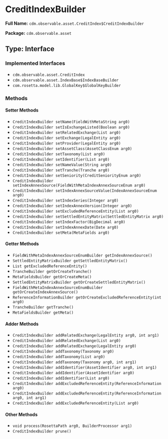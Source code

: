 # CreditIndexBuilder

**Full Name:** `cdm.observable.asset.CreditIndex$CreditIndexBuilder`

**Package:** `cdm.observable.asset`

## Type: Interface

### Implemented Interfaces

- `cdm.observable.asset.CreditIndex`
- `cdm.observable.asset.IndexBase$IndexBaseBuilder`
- `com.rosetta.model.lib.GlobalKey$GlobalKeyBuilder`

### Methods

#### Setter Methods

- `CreditIndexBuilder setName(FieldWithMetaString arg0)`
- `CreditIndexBuilder setIsExchangeListed(Boolean arg0)`
- `CreditIndexBuilder setRelatedExchange(List arg0)`
- `CreditIndexBuilder setExchange(LegalEntity arg0)`
- `CreditIndexBuilder setProvider(LegalEntity arg0)`
- `CreditIndexBuilder setAssetClass(AssetClassEnum arg0)`
- `CreditIndexBuilder setTaxonomy(List arg0)`
- `CreditIndexBuilder setIdentifier(List arg0)`
- `CreditIndexBuilder setNameValue(String arg0)`
- `CreditIndexBuilder setTranche(Tranche arg0)`
- `CreditIndexBuilder setSeniority(CreditSeniorityEnum arg0)`
- `CreditIndexBuilder setIndexAnnexSource(FieldWithMetaIndexAnnexSourceEnum arg0)`
- `CreditIndexBuilder setIndexAnnexSourceValue(IndexAnnexSourceEnum arg0)`
- `CreditIndexBuilder setIndexSeries(Integer arg0)`
- `CreditIndexBuilder setIndexAnnexVersion(Integer arg0)`
- `CreditIndexBuilder setExcludedReferenceEntity(List arg0)`
- `CreditIndexBuilder setSettledEntityMatrix(SettledEntityMatrix arg0)`
- `CreditIndexBuilder setIndexFactor(BigDecimal arg0)`
- `CreditIndexBuilder setIndexAnnexDate(Date arg0)`
- `CreditIndexBuilder setMeta(MetaFields arg0)`

#### Getter Methods

- `FieldWithMetaIndexAnnexSourceEnumBuilder getIndexAnnexSource()`
- `SettledEntityMatrixBuilder getSettledEntityMatrix()`
- `List getExcludedReferenceEntity()`
- `TrancheBuilder getOrCreateTranche()`
- `MetaFieldsBuilder getOrCreateMeta()`
- `SettledEntityMatrixBuilder getOrCreateSettledEntityMatrix()`
- `FieldWithMetaIndexAnnexSourceEnumBuilder getOrCreateIndexAnnexSource()`
- `ReferenceInformationBuilder getOrCreateExcludedReferenceEntity(int arg0)`
- `TrancheBuilder getTranche()`
- `MetaFieldsBuilder getMeta()`

#### Adder Methods

- `CreditIndexBuilder addRelatedExchange(LegalEntity arg0, int arg1)`
- `CreditIndexBuilder addRelatedExchange(List arg0)`
- `CreditIndexBuilder addRelatedExchange(LegalEntity arg0)`
- `CreditIndexBuilder addTaxonomy(Taxonomy arg0)`
- `CreditIndexBuilder addTaxonomy(List arg0)`
- `CreditIndexBuilder addTaxonomy(Taxonomy arg0, int arg1)`
- `CreditIndexBuilder addIdentifier(AssetIdentifier arg0, int arg1)`
- `CreditIndexBuilder addIdentifier(AssetIdentifier arg0)`
- `CreditIndexBuilder addIdentifier(List arg0)`
- `CreditIndexBuilder addExcludedReferenceEntity(ReferenceInformation arg0)`
- `CreditIndexBuilder addExcludedReferenceEntity(ReferenceInformation arg0, int arg1)`
- `CreditIndexBuilder addExcludedReferenceEntity(List arg0)`

#### Other Methods

- `void process(RosettaPath arg0, BuilderProcessor arg1)`
- `CreditIndexBuilder prune()`

